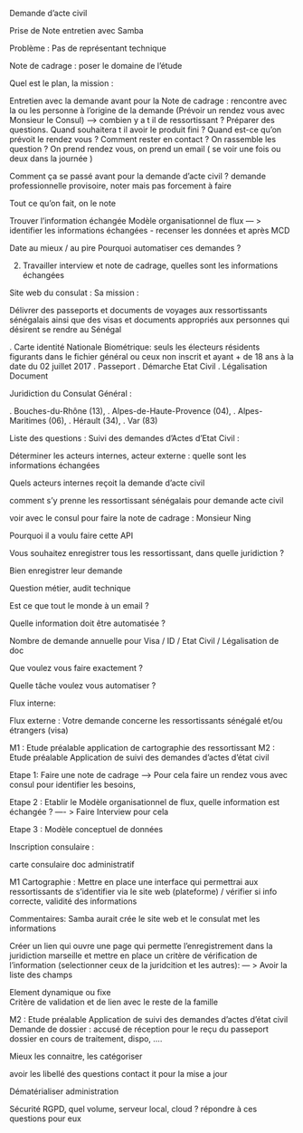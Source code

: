 Demande d’acte civil 

Prise de Note entretien avec Samba 


Problème : Pas de représentant technique 

Note de cadrage : poser le domaine de l’étude 


Quel est le plan, la mission :

Entretien avec la demande avant pour la Note de cadrage : rencontre avec la ou les personne à l’origine de la demande (Prévoir un rendez vous avec Monsieur le Consul) —> combien y a t il de ressortissant ? Préparer des questions. Quand souhaitera t il avoir le produit fini ? Quand est-ce qu’on prévoit le rendez vous ? Comment rester en contact ? On rassemble les question ? On prend rendez vous, on prend un email ( se voir une fois ou deux dans la journée )

Comment ça se passé avant pour la demande d’acte civil ? demande professionnelle provisoire, noter mais pas forcement à faire 

Tout ce qu’on fait, on le note 

Trouver l’information échangée 
Modèle organisationnel de flux — > identifier les informations échangées - recenser les données 
et après MCD 

Date au mieux / au pire 
Pourquoi automatiser ces demandes ?

2. Travailler interview et note de cadrage, quelles sont les informations échangées 


Site web du consulat : Sa mission :

Délivrer des passeports et documents de voyages aux ressortissants sénégalais ainsi que des visas et documents appropriés aux personnes qui désirent se rendre au Sénégal 


. Carte identité Nationale Biométrique:  seuls les électeurs résidents figurants dans le fichier général ou ceux non inscrit et ayant + de 18 ans à la date du 02 juillet 2017
. Passeport 
. Démarche Etat Civil 
. Légalisation Document 

Juridiction du Consulat Général :

. Bouches-du-Rhône (13),
. Alpes-de-Haute-Provence (04),
. Alpes-Maritimes (06),
. Hérault (34),
. Var (83)




Liste des questions : Suivi des demandes d’Actes d’Etat Civil :


Déterminer les acteurs internes, acteur externe : quelle sont les informations échangées 

Quels acteurs internes reçoit la demande d’acte civil 

comment s’y prenne les ressortissant sénégalais pour demande acte civil 


voir avec le consul pour faire la note de cadrage : Monsieur Ning 

Pourquoi il a voulu faire cette API

Vous souhaitez enregistrer tous les ressortissant, dans quelle juridiction ? 

Bien enregistrer leur demande 

Question métier, audit technique 

Est ce que tout le monde à un email ?

Quelle information doit être automatisée ?

Nombre de demande annuelle pour Visa / ID / Etat Civil / Légalisation de doc 

Que voulez vous faire exactement ?

Quelle tâche voulez vous automatiser ? 



Flux interne: 

Flux externe : 
Votre demande concerne les ressortissants sénégalé et/ou étrangers (visa)




M1 : Etude préalable application de cartographie des ressortissant 
M2 : Etude préalable Application de suivi des demandes d’actes d’état civil 



Etape 1: Faire une note de cadrage 
—> Pour cela faire un rendez vous avec consul pour identifier les besoins,



Etape 2 : Etablir le Modèle organisationnel de flux, quelle information est échangée ? —- > Faire Interview pour cela

Etape 3 : Modèle conceptuel de données 

Inscription consulaire : 

carte consulaire 
doc administratif 

M1 Cartographie  : 
Mettre en place une interface qui permettrai aux ressortissants de s’identifier via le site web (plateforme) / vérifier si info correcte, validité des informations 

Commentaires: Samba aurait crée le site web et le consulat met les informations 

Créer un lien qui ouvre une page qui permette l’enregistrement dans la juridiction marseille et mettre en place un critère de vérification de l’information (selectionner ceux de la juridcition et les autres): 
— > Avoir la liste des champs 

Element dynamique ou fixe  
Critère de validation et de lien avec le reste de la famille 



M2 : Etude préalable Application de suivi des demandes d’actes d’état civil 
Demande de dossier : accusé de réception pour le reçu du passeport 
dossier en cours de traitement, dispo, ….

Mieux les connaitre, les catégoriser 

avoir les libellé des questions 
contact it pour la mise a jour 

Dématérialiser administration 

Sécurité RGPD, quel volume, serveur local, cloud ? répondre à ces questions pour eux 



